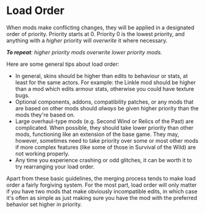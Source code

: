 # Load Order

When mods make conflicting changes, they will be applied in a designated order
of priority. Priority starts at 0. Priority 0 is the lowest priority, and
anything with a *higher* priority will *overwrite* it where necessary. 

***To repeat**: higher priority mods overwrite lower priority mods.*

Here are some general tips about load order:
- In general, skins should be higher than edits to behaviour or stats, at least
  for the same actors. For example: the Linkle mod should be higher than a mod
  which edits armour stats, otherwise you could have texture bugs.
- Optional components, addons, compatibility patches, or any mods that are based
  on other mods should *always* be given higher priority than the mods they're
  based on.
- Large overhaul-type mods (e.g. Second Wind or Relics of the Past) are
  complicated. When possible, they should take lower priority than other mods,
  functioning like an extension of the base game. They may, however, sometimes
  need to take priority over some or most other mods if more complex features
  (like some of those in Survival of the Wild) are not working properly.
- Any time you experience crashing or odd glitches, it can be worth it to try
  rearranging your load order.

Apart from these basic guidelines, the merging process tends to make load order
a fairly forgiving system. For the most part, load order will only matter if you
have two mods that make obviously incompatible edits, in which case it's often
as simple as just making sure you have the mod with the preferred behavior set
higher in priority.
